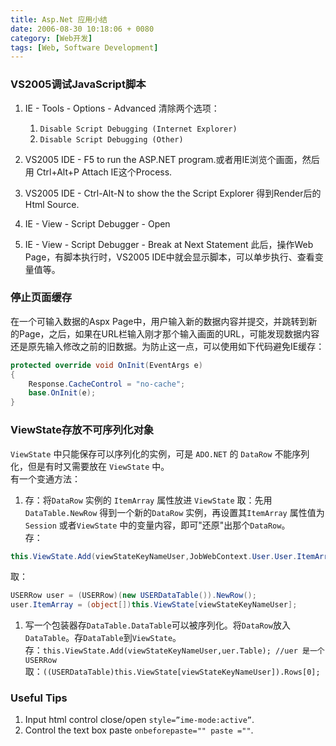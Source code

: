 ```yaml
---
title: Asp.Net 应用小结
date: 2006-08-30 10:18:06 + 0080
category: [Web开发]
tags: [Web, Software Development]
---
```


### VS2005调试JavaScript脚本  
1. IE - Tools - Options - Advanced 清除两个选项：
    1. `Disable Script Debugging (Internet Explorer)`
    1. `Disable Script Debugging (Other) `

1. VS2005 IDE - F5 to run the ASP.NET program.或者用IE浏览个画面，然后用 Ctrl+Alt+P Attach IE这个Process.  
1. VS2005 IDE - Ctrl-Alt-N to show the the Script Explorer 得到Render后的Html Source.  
1. IE - View - Script Debugger - Open  
1. IE - View - Script Debugger - Break at Next Statement 此后，操作Web Page，有脚本执行时，VS2005 IDE中就会显示脚本，可以单步执行、查看变量值等。  

### 停止页面缓存  
在一个可输入数据的Aspx Page中，用户输入新的数据内容并提交，并跳转到新的Page，之后，如果在URL栏输入刚才那个输入画面的URL，可能发现数据内容还是原先输入修改之前的旧数据。为防止这一点，可以使用如下代码避免IE缓存：
```c#
protected override void OnInit(EventArgs e)  
{  
    Response.CacheControl = "no-cache"; 
    base.OnInit(e); 
}  
```
### ViewState存放不可序列化对象   
`ViewState` 中只能保存可以序列化的实例，可是 `ADO.NET` 的 `DataRow` 不能序列化，但是有时又需要放在 `ViewState` 中。  
有一个变通方法：  
1. 存：将`DataRow` 实例的 `ItemArray` 属性放进 `ViewState` 
取：先用`DataTable.NewRow` 得到一个新的`DataRow` 实例，再设置其`ItemArray` 属性值为`Session` 或者`ViewState` 中的变量内容，即可"还原"出那个`DataRow`。  
存： 
```c#
this.ViewState.Add(viewStateKeyNameUser,JobWebContext.User.User.ItemArray);
```
取：
```c#
USERRow user = (USERRow)(new USERDataTable()).NewRow(); 
user.ItemArray = (object[])this.ViewState[viewStateKeyNameUser];
```

1. 写一个包装器存`DataTable.DataTable`可以被序列化。将`DataRow`放入`DataTable`。存`DataTable`到`ViewState`。  
存：`this.ViewState.Add(viewStateKeyNameUser,uer.Table); //uer 是一个USERRow`  
取：`((USERDataTable)this.ViewState[viewStateKeyNameUser]).Rows[0];`  

### Useful Tips 
1. Input html control close/open `style=”ime-mode:active”`.  
2. Control the text box paste `onbeforepaste="" paste =""`. 


